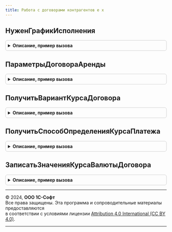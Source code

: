 ```yaml
---
title: Работа с договорами контрагентов е х
---
```



## НуженГрафикИсполнения
<details style="margin: 1em 0; padding: 0.5em; border: 1px solid #ccc; border-radius: 6px;">

<summary style="font-weight: bold; cursor: pointer;">Описание, пример вызова</summary>

```bsl

Функция НуженГрафикИсполнения(ВидДоговораУХ, ПорядокРасчетов, СпособФормированияПлатежей) Экспорт
```

Пример вызова
```bsl
Результат = РаботаСДоговорамиКонтрагентовЕХ.НуженГрафикИсполнения(ВидДоговораУХ, ПорядокРасчетов, СпособФормированияПлатежей) 
```
</details>

## ПараметрыДоговораАренды
<details style="margin: 1em 0; padding: 0.5em; border: 1px solid #ccc; border-radius: 6px;">

<summary style="font-weight: bold; cursor: pointer;">Описание, пример вызова</summary>

```bsl

Функция ПараметрыДоговораАренды(ДоговорАренды, Дата = Неопределено) Экспорт
```

Пример вызова
```bsl
Результат = РаботаСДоговорамиКонтрагентовЕХ.ПараметрыДоговораАренды(ДоговорАренды, Дата);
```
</details>

## ПолучитьВариантКурсаДоговора
<details style="margin: 1em 0; padding: 0.5em; border: 1px solid #ccc; border-radius: 6px;">

<summary style="font-weight: bold; cursor: pointer;">Описание, пример вызова</summary>

```bsl

Функция ПолучитьВариантКурсаДоговора(СпособОпределенияКурсаПлатежа) Экспорт
```

Пример вызова
```bsl
Результат = РаботаСДоговорамиКонтрагентовЕХ.ПолучитьВариантКурсаДоговора(СпособОпределенияКурсаПлатежа) 
```
</details>

## ПолучитьСпособОпределенияКурсаПлатежа
<details style="margin: 1em 0; padding: 0.5em; border: 1px solid #ccc; border-radius: 6px;">

<summary style="font-weight: bold; cursor: pointer;">Описание, пример вызова</summary>

```bsl

Функция ПолучитьСпособОпределенияКурсаПлатежа(ВариантКурсаДоговора) Экспорт
```

Пример вызова
```bsl
Результат = РаботаСДоговорамиКонтрагентовЕХ.ПолучитьСпособОпределенияКурсаПлатежа(ВариантКурсаДоговора) 
```
</details>

## ЗаписатьЗначенияКурсаВалютыДоговора
<details style="margin: 1em 0; padding: 0.5em; border: 1px solid #ccc; border-radius: 6px;">

<summary style="font-weight: bold; cursor: pointer;">Описание, пример вызова</summary>

```bsl

Процедура ЗаписатьЗначенияКурсаВалютыДоговора(ВерсияСоглашенияОбъект) Экспорт
```

Пример вызова
```bsl
РаботаСДоговорамиКонтрагентовЕХ.ЗаписатьЗначенияКурсаВалютыДоговора(ВерсияСоглашенияОбъект) 
```
</details>

---

© 2024, **ООО 1С-Софт**  
Все права защищены. Эта программа и сопроводительные материалы предоставляются  
в соответствии с условиями лицензии [Attribution 4.0 International (CC BY 4.0)](https://creativecommons.org/licenses/by/4.0/legalcode).

---
